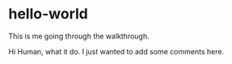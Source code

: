 # hello-world
This is me going through the walkthrough.

Hi Human, what it do. I just wanted to add some comments here.
